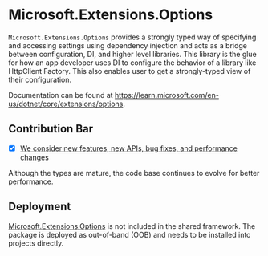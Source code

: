 # Microsoft.Extensions.Options

`Microsoft.Extensions.Options` provides a strongly typed way of specifying and accessing settings using dependency injection and acts as a bridge between configuration, DI, and higher level libraries. This library is the glue for how an app developer uses DI to configure the behavior of a library like HttpClient Factory. This also enables user to get a strongly-typed view of their configuration.

Documentation can be found at https://learn.microsoft.com/en-us/dotnet/core/extensions/options.

## Contribution Bar
- [x] [We consider new features, new APIs, bug fixes, and performance changes](../../libraries/README.md#primary-bar)

Although the types are mature, the code base continues to evolve for better performance.

## Deployment
[Microsoft.Extensions.Options](https://www.nuget.org/packages/Microsoft.Extensions.Options) is not included in the shared framework. The package is deployed as out-of-band (OOB) and needs to be installed into projects directly.
